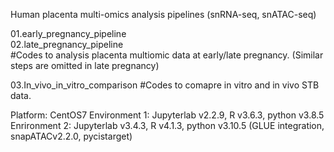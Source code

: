 
Human placenta multi-omics analysis pipelines (snRNA-seq, snATAC-seq)

01.early_pregnancy_pipeline  
02.late_pregnancy_pipeline  
#Codes to analysis placenta multiomic data at early/late pregnancy. (Similar steps are omitted in late pregnancy)

03.In_vivo_in_vitro_comparison
#Codes to comapre in vitro and in vivo STB data.



Platform: CentOS7 
Environment 1: Jupyterlab v2.2.9,  R v3.6.3, python v3.8.5
Enrironment 2: Jupyterlab v3.4.3, R v4.1.3, python v3.10.5 (GLUE integration, snapATACv2.2.0, pycistarget)



